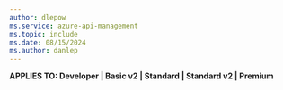 ```yaml
---
author: dlepow
ms.service: azure-api-management
ms.topic: include
ms.date: 08/15/2024
ms.author: danlep
---
```


**APPLIES TO: Developer | Basic v2 | Standard | Standard v2 | Premium**
